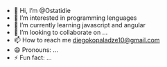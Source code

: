 - 👋 Hi, I’m @Ostatidie
- 👀 I’m interested in programming lenguages
- 🌱 I’m currently learning javascript and angular
- 💞️ I’m looking to collaborate on ...
- 📫 How to reach me diegokopaladze10@gmail.com
- 😄 Pronouns: ...
- ⚡ Fun fact: ...

<!---
Ostatidie/Ostatidie is a ✨ special ✨ repository because its `README.md` (this file) appears on your GitHub profile.
You can click the Preview link to take a look at your changes.
--->
